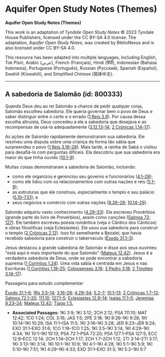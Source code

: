 # Aquifer Open Study Notes (Themes)

**Aquifer Open Study Notes (Themes)**

This work is an adaptation of *Tyndale Open Study Notes* © 2023 Tyndale House Publishers, licensed under the CC BY\-SA 4\.0 license. The adaptation, *Aquifer Open Study Notes*, was created by BiblioNexus and is also licensed under CC BY\-SA 4\.0\.

This resource has been adapted into multiple languages, including English, Tok Pisin, Arabic (عربي), French (Français), Hindi (हिंदी), Indonesian (Bahasa Indonesia), Portuguese (Português), Russian (Русский), Spanish (Español), Swahili (Kiswahili), and Simplified Chinese (简体中文).



--------------------------------

## A sabedoria de Salomão (id: 800333)

Quando Deus deu ao rei Salomão a chance de pedir qualquer coisa, Salomão escolheu sabedoria. Ele queria governar bem o povo de Deus e saber distinguir entre o certo e o errado ([1 Reis 3\.9](https://ref.ly/1Kgs3:9)). Por causa dessa escolha altruísta, Deus concedeu a ele a sabedoria que desejava e as recompensas de usá\-la adequadamente ([3\.12,13–14](https://ref.ly/1Kgs3:12); [2 Crônicas 1\.14–17](https://ref.ly/2Chr1:14-2Chr1:17)).

As ações de Salomão rapidamente demonstraram sua sabedoria. Ele resolveu uma disputa sobre uma criança de forma tão sábia que surpreendeu o povo ([1 Reis 3\.16–28](https://ref.ly/1Kgs3:16-1Kgs3:28)). Mais tarde, a rainha de Sabá o visitou para desafiá\-lo com perguntas difíceis. Ela descobriu que sua sabedoria era maior do que tinha ouvido ([10\.1–9](https://ref.ly/1Kgs10:1-1Kgs10:9)).

Muitas coisas demonstraram a sabedoria de Salomão, incluindo:

* como ele organizou e gerenciou seu governo e funcionários ([4\.1–28](https://ref.ly/1Kgs4:1-1Kgs4:28));
* como ele lidou com os relacionamentos com outras nações e reis ([5\.1–9](https://ref.ly/1Kgs5:1-1Kgs5:9));
* as estruturas que ele construiu, especialmente o templo e seu palácio ([5\.10–7\.51](https://ref.ly/1Kgs5:10-1Kgs7:51)); e
* seus negócios e comércio com outras nações ([9\.26–28](https://ref.ly/1Kgs9:26-1Kgs9:28); [10\.14–29](https://ref.ly/1Kgs10:14-1Kgs10:29)).

Salomão adquiriu vasto conhecimento ([4\.29–33](https://ref.ly/1Kgs4:29-1Kgs4:33)). Ele escreveu Provérbios (grande parte do livro de Provérbios), assim como canções ([Salmos 72](https://ref.ly/Ps72:1-Ps72:20); [127](https://ref.ly/Ps127:1-Ps127:5)). Ele também escreveu poesia romântica (veja o Cântico dos Cânticos) e obras filosóficas (veja Eclesiastes). Ele usou sua sabedoria para construir o templo ([2 Crônicas 2\.12](https://ref.ly/2Chr2:12)). Isso foi semelhante a Bezalel, que havia recebido sabedoria para construir o tabernáculo ([Êxodo 31\.1–3](https://ref.ly/Exod31:1-Exod31:3)).

Jesus destacou a grande sabedoria de Salomão e disse aos seus ouvintes: "está aqui é mais importante do que Salomão" ([Mateus 12\.42](https://ref.ly/Matt12:42)). Jesus é a verdadeira sabedoria de Deus, onde se pode encontrar a sabedoria suprema ([1 Coríntios 1\.24](https://ref.ly/1Cor1:24)). Uma vida sábia é centrada em Jesus e nas Escrituras ([1 Coríntios 1\.18–25](https://ref.ly/1Cor1:18-1Cor1:25); [Colossenses 3\.16](https://ref.ly/Col3:16); [2 Pedro 3\.18](https://ref.ly/2Pet3:18); [2 Timóteo 3\.14–17](https://ref.ly/2Tim3:14-2Tim3:17)).

Passagens para estudo complementar

[Êxodo 31\.1–6](https://ref.ly/Exod31:1-Exod31:6); [1Rs 3\.5–14](https://ref.ly/1Kgs3:5-1Kgs3:14); [3\.16–28](https://ref.ly/1Kgs3:16-1Kgs3:28); [4\.29–34](https://ref.ly/1Kgs4:29-1Kgs4:34); [5\.2–7](https://ref.ly/1Kgs5:2-1Kgs5:7); [10\.1–13](https://ref.ly/1Kgs10:1-1Kgs10:13); [2 Crônicas 1\.7–12](https://ref.ly/2Chr1:7-2Chr1:12); [Salmos 72\.1–20](https://ref.ly/Ps72:1-Ps72:20); [111\.10](https://ref.ly/Ps111:10); [127\.1–5](https://ref.ly/Ps127:1-Ps127:5); [Eclesiastes 12\.9–14](https://ref.ly/Eccl12:9-Eccl12:14); [Isaías 11\.1–5](https://ref.ly/Isa11:1-Isa11:5); [Jeremias 9\.23–24](https://ref.ly/Jer9:23-Jer9:24); [Mateus 12\.42](https://ref.ly/Matt12:42); [Tiago 1\.5\.](https://ref.ly/Jas1:5)

* **Associated Passages:** 1KI 3:9; 1KI 3:12; 2CH 2:12; PSA 111:10; MAT 12:42; 1CO 1:24; COL 3:16; JAS 1:5; 2PE 3:18; 1KI 9:26–1KI 9:28; 1KI 10:14–1KI 10:29; ISA 11:1–ISA 11:5; 1KI 3:16–1KI 3:28; JER 9:23–JER 9:24; EXO 31:1–EXO 31:6; 1CO 1:18–1CO 1:25; 1KI 3:5–1KI 3:14; 1KI 4:29–1KI 4:34; 1KI 10:1–1KI 10:13; PSA 72:1–PSA 72:20; PSA 127:1–PSA 127:5; ECC 12:9–ECC 12:14; 2CH 1:14–2CH 1:17; 2CH 1:7–2CH 1:12; 2TI 3:14–2TI 3:17; 1KI 3:13–1KI 3:14; 1KI 10:1–1KI 10:9; 1KI 4:1–1KI 4:28; 1KI 5:1–1KI 5:9; 1KI 5:10–1KI 7:51; 1KI 4:29–1KI 4:33; EXO 31:1–EXO 31:3; 1KI 5:2–1KI 5:7

